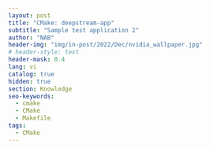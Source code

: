 ```yaml
---
layout: post
title: "CMake: deepstream-app"
subtitle: "Sample test application 2"
author: "NAB"
header-img: "img/in-post/2022/Dec/nvidia_wallpaper.jpg"
# header-style: text
header-mask: 0.4
lang: vi
catalog: true
hidden: true
section: Knowledge
seo-keywords:
  - cmake
  - CMake
  - Makefile
tags:
  - CMake
---
```


